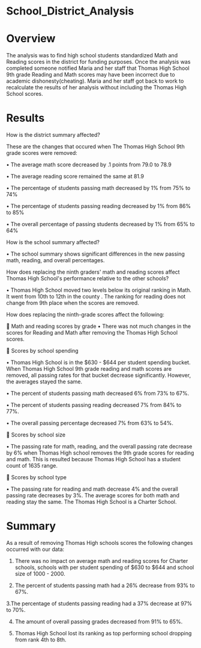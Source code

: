 # School_District_Analysis

# Overview

The analysis was to find high school students standardized Math and Reading scores in the district for funding purposes. Once the analysis was completed someone notified Maria and her staff that  Thomas High School  9th grade Reading and Math scores may have been incorrect due to academic dishonesty(cheating). Maria and her staff got back to work to recalculate the results of her analysis without including the Thomas High School scores. 

# Results

How is the district summary affected?

These are the changes that occured when The Thomas High School 9th grade scores were removed:

•	The average math score decreased by .1 points from 79.0 to 78.9

•	The average reading score remained the same at 81.9

•	The percentage of students passing math decreased by 1% from 75% to 74%

•	The percentage of students passing reading decreased by 1% from 86% to 85%

•	The overall percentage of passing students decreased by 1% from 65% to 64%


How is the school summary affected?

•	The school summary shows significant differences in the new passing math, reading, and overall percentages.

How does replacing the ninth graders' math and reading scores affect Thomas High School's performance relative to the other schools?

•	Thomas High School moved two levels below its original ranking in Math. It went from 10th to 12th  in the county . The ranking for reading does not change from 9th place when the scores are removed.

How does replacing the ninth-grade scores affect the following:

	Math and reading scores by grade
•	There was not much changes in the scores for Reading and Math after removing the Thomas High School scores.

	Scores by school spending

•	Thomas High School is in the $630 - $644 per student spending bucket. When Thomas High School 9th grade reading and math scores are removed, all passing rates for that bucket decrease significantly. However, the averages stayed the same.

•	The percent of students passing math decreased 6% from 73% to 67%.

•	The percent of students passing reading decreased 7% from 84% to 77%.

•	The overall passing percentage decreased 7% from 63% to 54%.

	Scores by school size

•	The passing rate for math, reading, and the overall passing rate decrease by 6% when Thomas High school removes the 9th grade scores for reading and math. This is resulted because Thomas High School has a student count of 1635 range. 

	Scores by school type

•	The passing rate for reading and math decrease 4% and the overall passing rate decreases by 3%. The average scores for both math and reading stay the same. The Thomas High School is a Charter School.

# Summary

As a result of removing Thomas High schools scores the following changes occurred with our data:

1. There was no  impact on average math and reading scores for Charter schools, schools with per student spending of $630 to $644 and school size of 1000 - 2000.

2. The percent of students passing math had a 26% decrease from 93% to 67%.

3.The percentage of students passing reading had a 37% decrease at 97% to 70%.

4. The amount of overall passing grades decreased from 91% to 65%.

5. Thomas High School lost its ranking as top performing school dropping from rank 4th to 8th.


